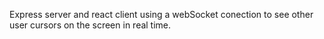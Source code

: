 Express server and react client using a webSocket conection to see other user cursors on the screen in real time.

